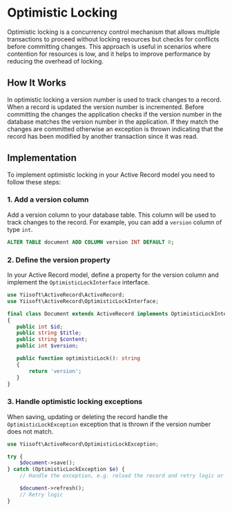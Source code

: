 # Optimistic Locking

Optimistic locking is a concurrency control mechanism that allows multiple transactions to proceed without locking 
resources but checks for conflicts before committing changes. This approach is useful in scenarios where contention
for resources is low, and it helps to improve performance by reducing the overhead of locking.

## How It Works

In optimistic locking a version number is used to track changes to a record. When a record is updated the version 
number is incremented. Before committing the changes the application checks if the version number in the database 
matches the version number in the application. If they match the changes are committed otherwise an exception is thrown
indicating that the record has been modified by another transaction since it was read.

## Implementation

To implement optimistic locking in your Active Record model you need to follow these steps:

### 1. Add a version column

Add a version column to your database table. This column will be used to track changes to the record.
For example, you can add a `version` column of type `int`.

```sql
ALTER TABLE document ADD COLUMN version INT DEFAULT 0;
```
### 2. Define the version property

In your Active Record model, define a property for the version column and implement the `OptimisticLockInterface`
interface.

```php
use Yiisoft\ActiveRecord\ActiveRecord;
use Yiisoft\ActiveRecord\OptimisticLockInterface;

final class Document extends ActiveRecord implements OptimisticLockInterface
{
   public int $id;
   public string $title;
   public string $content;
   public int $version;

   public function optimisticLock(): string
   {
       return 'version';
   }
}
```

### 3. Handle optimistic locking exceptions
When saving, updating or deleting the record handle the `OptimisticLockException` exception that is thrown 
if the version number does not match.

```php
use Yiisoft\ActiveRecord\OptimisticLockException;

try {
    $document->save();
} catch (OptimisticLockException $e) {
    // Handle the exception, e.g. reload the record and retry logic or inform the user about the conflict

    $document->refresh();
    // Retry logic
}
```
